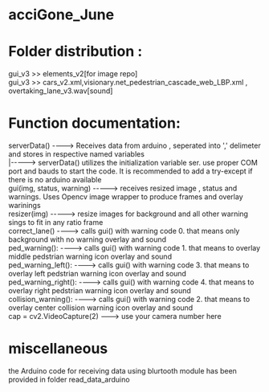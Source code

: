 # acciGone_June
# Folder distribution :<br>
gui_v3 >> elements_v2[for image repo]<br>
gui_v3 >> cars_v2.xml,visionary.net_pedestrian_cascade_web_LBP.xml , overtaking_lane_v3.wav[sound]<br>
# Function documentation: <br>
serverData() ----> Receives data from arduino , seperated into ',' delimeter and stores in respective named variables <br>
|-----> serverData() utilizes the initialization variable ser. use proper COM port and bauds to start the code. It is recommended to add a try-except if there is no arduino available<br>
gui(img, status, warning) -----> receives resized image , status and warnings. Uses Opencv image wrapper to produce frames and overlay warinings<br>
resizer(img) -----> resize images for background and all other warning sings to fit in any ratio frame <br>
correct_lane() ----> calls gui() with warning code 0. that means only background with no warning overlay and sound <br>
ped_warning(): ----> calls gui() with warning code 1. that means to overlay middle pedstrian warning icon overlay and sound <br>
ped_warning_left(): ----> calls gui() with warning code 3. that means to overlay left pedstrian warning icon overlay and sound <br>
ped_warning_right(): ----> calls gui() with warning code 4. that means to overlay right pedstrian warning icon overlay and sound <br>
collision_warning(): ----> calls gui() with warning code 2. that means to overlay center collision warning icon overlay and sound <br>
cap = cv2.VideoCapture(2) ---> use your camera number here 
                      
# miscellaneous
the Arduino code for receiving data using blurtooth module has been provided in folder read_data_arduino
